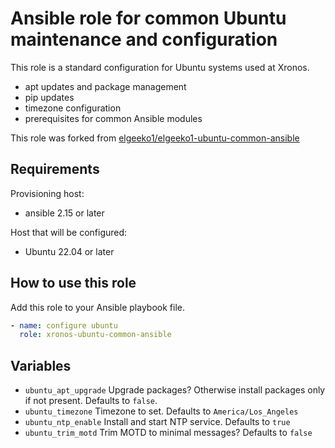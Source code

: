# Ansible role for common Ubuntu maintenance and configuration
This role is a standard configuration for Ubuntu systems used at Xronos.
- apt updates and package management
- pip updates
- timezone configuration
- prerequisites for common Ansible modules

This role was forked from [elgeeko1/elgeeko1-ubuntu-common-ansible](https://github.com/elgeeko1/elgeeko1-ubuntu-common-ansible)

## Requirements
Provisioning host:
- ansible 2.15 or later

Host that will be configured:
- Ubuntu 22.04 or later

## How to use this role

Add this role to your Ansible playbook file.
```yaml
- name: configure ubuntu
  role: xronos-ubuntu-common-ansible
```

## Variables

- `ubuntu_apt_upgrade` Upgrade packages? Otherwise install packages only if not present. Defaults to `false`.
- `ubuntu_timezone` Timezone to set. Defaults to `America/Los_Angeles`
- `ubuntu_ntp_enable` Install and start NTP service. Defaults to `true`
- `ubuntu_trim_motd` Trim MOTD to minimal messages? Defaults to `false`
